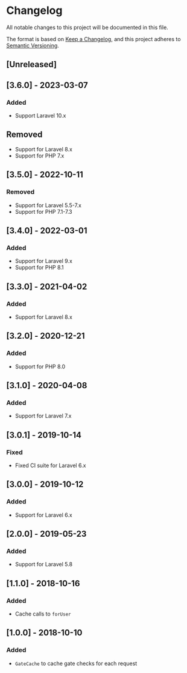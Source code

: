 # Changelog
All notable changes to this project will be documented in this file.

The format is based on [Keep a Changelog](https://keepachangelog.com/en/1.0.0/),
and this project adheres to [Semantic Versioning](https://semver.org/spec/v2.0.0.html).

## [Unreleased]

## [3.6.0] - 2023-03-07
### Added
- Support Laravel 10.x

## Removed
- Support for Laravel 8.x
- Support for PHP 7.x

## [3.5.0] - 2022-10-11
### Removed
- Support for Laravel 5.5-7.x
- Support for PHP 7.1-7.3

## [3.4.0] - 2022-03-01
### Added
- Support for Laravel 9.x
- Support for PHP 8.1

## [3.3.0] - 2021-04-02
### Added
- Support for Laravel 8.x

## [3.2.0] - 2020-12-21
### Added
- Support for PHP 8.0

## [3.1.0] - 2020-04-08
### Added
- Support for Laravel 7.x

## [3.0.1] - 2019-10-14
### Fixed
- Fixed CI suite for Laravel 6.x

## [3.0.0] - 2019-10-12
### Added
- Support for Laravel 6.x

## [2.0.0] - 2019-05-23
### Added
- Support for Laravel 5.8

## [1.1.0] - 2018-10-16
### Added
- Cache calls to `forUser`

## [1.0.0] - 2018-10-10
### Added
- `GateCache` to cache gate checks for each request
